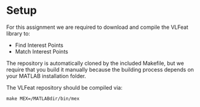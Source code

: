 Setup
=====

For this assignment we are required to download and compile the VLFeat library to:
- Find Interest Points
- Match Interest Points

The repository is automatically cloned by the included Makefile, but we require
that you build it manually because the building process depends on your MATLAB
installation folder.

The VLFeat repository should be compiled via:

    make MEX=/MATLABdir/bin/mex
